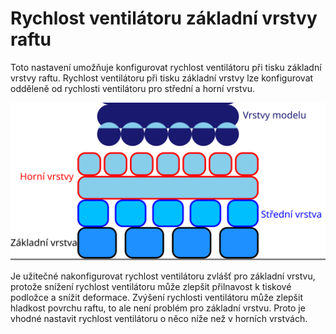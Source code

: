 Rychlost ventilátoru základní vrstvy raftu
====
Toto nastavení umožňuje konfigurovat rychlost ventilátoru při tisku základní vrstvy raftu. Rychlost ventilátoru při tisku základní vrstvy lze konfigurovat odděleně od rychlosti ventilátoru pro střední a horní vrstvu.

![Kde je umístěna základní vrstva raftu](../images/raft_dimensions_simplified_cs.svg)

Je užitečné nakonfigurovat rychlost ventilátoru zvlášť pro základní vrstvu, protože snížení rychlost ventilátoru může zlepšit přilnavost k tiskové podložce a snížit deformace. Zvýšení rychlosti ventilátoru může zlepšit hladkost povrchu raftu, to ale není problém pro základní vrstvu. Proto je vhodné nastavit rychlost ventilátoru o něco níže než v horních vrstvách.
